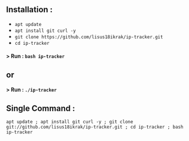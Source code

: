 

## Installation :

* `apt update`
* `apt install git curl -y`
* `git clone https://github.com/lisus18ikrak/ip-tracker.git`
* `cd ip-tracker`

#### > Run : `bash ip-tracker`
## or
#### > Run : `./ip-tracker`
## Single Command :
```
apt update ; apt install git curl -y ; git clone git://github.com/lisus18ikrak/ip-tracker.git ; cd ip-tracker ; bash ip-tracker

